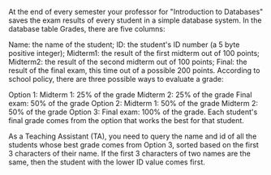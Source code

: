 At the end of every semester your professor for "Introduction to Databases" saves the exam results of every student in a simple database system. In the database table Grades, there are five columns:

Name: the name of the student;
ID: the student's ID number (a 5 byte positive integer);
Midterm1: the result of the first midterm out of 100 points;
Midterm2: the result of the second midterm out of 100 points;
Final: the result of the final exam, this time out of a possible 200 points.
According to school policy, there are three possible ways to evaluate a grade:

Option 1:
Midterm 1: 25% of the grade
Midterm 2: 25% of the grade
Final exam: 50% of the grade
Option 2:
Midterm 1: 50% of the grade
Midterm 2: 50% of the grade
Option 3:
Final exam: 100% of the grade.
Each student's final grade comes from the option that works the best for that student.

As a Teaching Assistant (TA), you need to query the name and id of all the students whose best grade comes from Option 3, sorted based on the first 3 characters of their name. If the first 3 characters of two names are the same, then the student with the lower ID value comes first.

